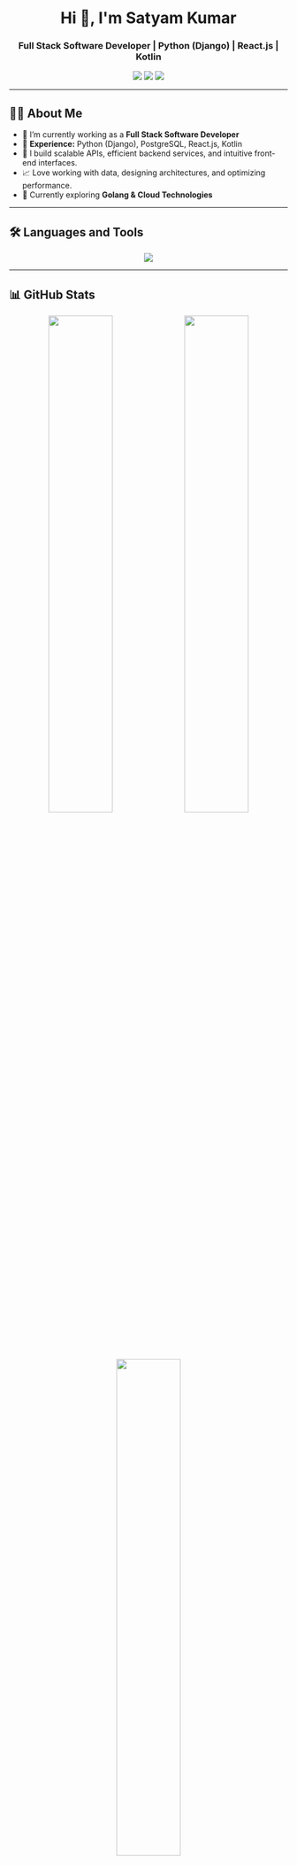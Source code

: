 <h1 align="center">Hi 👋, I'm Satyam Kumar</h1>
<h3 align="center">Full Stack Software Developer | Python (Django) | React.js | Kotlin</h3>

<p align="center">
  <a href="https://yourportfolio.com"><img src="https://img.shields.io/badge/Portfolio-%23000000.svg?style=for-the-badge&logo=firefox&logoColor=white"></a>
  <a href="https://www.linkedin.com/in/satyam-kumar-here"><img src="https://img.shields.io/badge/LinkedIn-%230077B5.svg?style=for-the-badge&logo=linkedin&logoColor=white"></a>
  <a href="mailto:satyamrajarya@gamail.com"><img src="https://img.shields.io/badge/Email-%23D14836.svg?style=for-the-badge&logo=gmail&logoColor=white"></a>
</p>

---

## 👩‍💻 **About Me**
- 🔭 I’m currently working as a **Full Stack Software Developer**  
- 🏢 **Experience:** Python (Django), PostgreSQL, React.js, Kotlin  
- 🚀 I build scalable APIs, efficient backend services, and intuitive front-end interfaces.  
- 📈 Love working with data, designing architectures, and optimizing performance.  
- 🌱 Currently exploring **Golang & Cloud Technologies**  

---

## 🛠 **Languages and Tools**  
<p align="center">
  <img src="https://skillicons.dev/icons?i=python,js,ts,html,css,fastapi,flask,react,vite,django,nextjs,mongodb,postgres,redis,azure,tailwind,vscode,git,github,docker,linux,heroku,vercel,cloudflare" />
</p>

---

## 📊 **GitHub Stats**  
<p align="center">
  <img src="https://github-readme-stats.vercel.app/api?username=satyamlucifer&show_icons=true&theme=tokyonight&count_private=true&hide=issues" width="48%" />
  <img src="https://github-readme-streak-stats.herokuapp.com/?user=satyamlucifer&theme=tokyonight" width="48%" />
</p>

<p align="center">
  <img src="https://github-readme-stats.vercel.app/api/top-langs/?username=satyamlucifer&layout=compact&theme=tokyonight" width="48%" />
</p>

---

## 📌 **Featured Projects**
🔹 [**Demand App**](https://github.com/your-repo) - Customer onboarding & order management app  
🔹 [**Rider App**](https://github.com/your-repo) - Delivery tracking with Google Maps integration  
🔹 [**Purchase API**](https://github.com/your-repo) - Automated procurement & tracking system  


---

## My GitHub Contributions
![GitHub stats](https://github-readme-stats.vercel.app/api?username=satyamlucifer&show_icons=true&theme=radical)

## Activity Overview
- 🔭 I'm currently working on [Portfolio](https://github.com/satyamlucifer/developer-portfolio)
- 🌱 I've also contributed to [Mid-Minds Blogs](https://github.com/satyamlucifer/Medium) and [Dicuss Meets](https://github.com/satyamlucifer/Discuss-App)
- 💬 I focus mostly on commits (95%) with some pull requests (5%)

## Contribution Graph
![GitHub Activity Graph](https://github-readme-activity-graph.vercel.app/graph?username=satyamlucifer&theme=github)


## Streak Stats
![GitHub Streak](https://streak-stats.demolab.com/?user=satyamlucifer)

## 🤝 **Let's Connect**
💼 [Portfolio](https://yourportfolio.com) | 📩 [Email](mailto:satyamrajarya@gmail.com) | 🏢 [LinkedIn](https://www.linkedin.com/in/satyam-kumar-here)  
